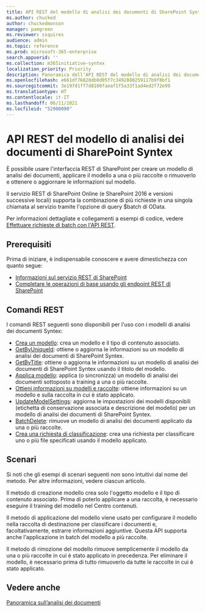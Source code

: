 ```yaml
---
title: API REST del modello di analisi dei documenti di SharePoint Syntex
ms.author: chucked
author: chuckedmonson
manager: pamgreen
ms.reviewer: ssquires
audience: admin
ms.topic: reference
ms.prod: microsoft-365-enterprise
search.appverid: ''
ms.collection: m365initiative-syntex
localization_priority: Priority
description: Panoramica dell’API REST del modello di analisi dei documenti di SharePoint Syntex.
ms.openlocfilehash: e661df76828db0d05f7c3492880259117b9f8bf1
ms.sourcegitcommit: 3e197d1ff7d8100faeaf1f5a33f1ad4ed2f72e99
ms.translationtype: HT
ms.contentlocale: it-IT
ms.lasthandoff: 06/11/2021
ms.locfileid: "52908090"
---
```

# <a name="sharepoint-syntex-document-understanding-model-rest-api"></a>API REST del modello di analisi dei documenti di SharePoint Syntex

È possibile usare l'interfaccia REST di SharePoint per creare un modello di analisi dei documenti, applicare il modello a una o più raccolte o rimuoverlo e ottenere o aggiornare le informazioni sul modello. 

Il servizio REST di SharePoint Online (e SharePoint 2016 e versioni successive locali) supporta la combinazione di più richieste in una singola chiamata al servizio tramite l'opzione di query $batch di OData. 

Per informazioni dettagliate e collegamenti a esempi di codice, vedere [Effettuare richieste di batch con l'API REST](/sharepoint/dev/sp-add-ins/make-batch-requests-with-the-rest-apis).

## <a name="prerequisites"></a>Prerequisiti

Prima di iniziare, è indispensabile conoscere e avere dimestichezza con quanto segue:

- [Informazioni sul servizio REST di SharePoint](/sharepoint/dev/sp-add-ins/get-to-know-the-sharepoint-rest-service) 
- [Completare le operazioni di base usando gli endpoint REST di SharePoint](/sharepoint/dev/sp-add-ins/complete-basic-operations-using-sharepoint-rest-endpoints)

## <a name="rest-commands"></a>Comandi REST

I comandi REST seguenti sono disponibili per l'uso con i modelli di analisi dei documenti Syntex:

- [Crea un modello](rest-createmodel-method.md): crea un modello e il tipo di contenuto associato.
- [GetByUniqueId](rest-getbyuniqueid-method.md): ottiene o aggiorna le informazioni su un modello di analisi dei documenti di SharePoint Syntex.
- [GetByTitle](rest-getbytitle-method.md): ottiene o aggiorna le informazioni su un modello di analisi dei documenti di SharePoint Syntex usando il titolo del modello.
- [Applica modello](rest-applymodel-method.md): applica (o sincronizza) un modello di analisi dei documenti sottoposto a training a una o più raccolte.
- [Ottieni informazioni su modelli e raccolte](rest-getmodelandlibraryinfo.md): ottiene informazioni su un modello e sulla raccolta in cui è stato applicato.
- [UpdateModelSettings](rest-updatemodelsettings-method.md): aggiorna le impostazioni dei modelli disponibili (etichetta di conservazione associata e descrizione del modello) per un modello di analisi dei documenti di SharePoint Syntex.
- [BatchDelete](rest-batchdelete-method.md): rimuove un modello di analisi dei documenti applicato da una o più raccolte.
- [Crea una richiesta di classificazione](rest-createclassificationrequest.md): crea una richiesta per classificare uno o più file specificati usando il modello applicato.

## <a name="scenarios"></a>Scenari

Si noti che gli esempi di scenari seguenti non sono intuitivi dal nome del metodo. Per altre informazioni, vedere ciascun articolo.

Il metodo di creazione modello crea solo l'oggetto modello e il tipo di contenuto associato. Prima di poterlo applicare a una raccolta, è necessario eseguire il training del modello nel Centro contenuti.

Il metodo di applicazione del modello viene usato per configurare il modello nella raccolta di destinazione per classificare i documenti e, facoltativamente, estrarre informazioni aggiuntive. Questa API supporta anche l'applicazione in batch del modello a più raccolte.

Il metodo di rimozione del modello rimuove semplicemente il modello da una o più raccolte in cui è stato applicato in precedenza. Per eliminare il modello, è necessario prima di tutto rimuoverlo da tutte le raccolte in cui è stato applicato.


## <a name="see-also"></a>Vedere anche

[Panoramica sull’analisi dei documenti](../document-understanding-overview.md)


